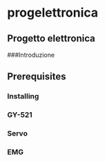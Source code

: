 # progelettronica
## Progetto elettronica
###Introduzione 

## Prerequisites

### Installing


### GY-521 

### Servo 

### EMG 
